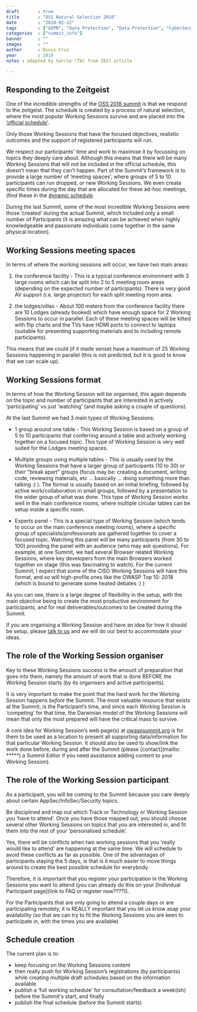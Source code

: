 ```yaml
---
draft       : true
title       : "OSS Natural Selection 2018"
date        : "2018-02-12"
tags        : ["GDPR", "Data Protection", "Data Protection", "CyberSecurity"]
categories  : ["summit_info"]
banner      : ""
images      : ""
author      : Dinis Cruz
year        : 2018
notes : adapted by harrie (TW) from 2017 article

---
```


## Responding to the Zeitgeist

One of the incredible strengths of the [OSS 2018 summit](https://open-security-summit.org/) is that we respond to the zeitgeist. The schedule is created by a process of natural selection, where the most popular Working Sessions survive and are placed into the [‘official schedule’](https://open-security-summit.org/tracks/).

Only those Working Sessions that have the focused objectives, realistic outcomes and the support of registered participants will run.

We respect our participants' time and work to maximise it by focussing on topics they deeply care about. Although this means that there will be many Working Sessions that will not be included in the official schedule, this doesn’t mean that they can’t happen. Part of the Summit’s framework is to provide a large number of ‘meeting spaces’, where groups of 5 to 10 participants can run dropped, or new Working Sessions. We even create specific times during the day that are allocated for these ad-hoc meetings, (find these in the [dynamic schedule](https://open-security-summit.org/tracks/).

During the last Summit, some of the most incredible Working Sessions were those ‘created’ during the actual Summit, which included only a small number of Participants (it is amazing what can be achieved when highly knowledgeable and passionate individuals come together in the same physical location).

## Working Sessions meeting spaces

In terms of where the working sessions will occur, we have two main areas:

1) the conference facility - This is a typical conference environment with 3 large rooms which can be split into 2 to 5 meeting room areas (depending on the expected number of participants). There is very good AV support (i.e. large projector) for each split meeting room area.

2) the lodges/villas - About 100 meters from the conference facility there are 10 Lodges (already booked) which have enough space for 2 Working Sessions to occur in parallel. Each of these meeting spaces will be kitted with flip charts and the TVs have HDMI ports to connect to laptops (suitable for presenting supporting materials and to including remote participants).

This means that we could (if it made sense) have a maximum of 25 Working Sessions happening in parallel (this is not predicted, but it is good to know that we can scale up).

## Working Sessions format

In terms of how the Working Session will be organised, this again depends on the topic and number of participants that are interested in actively ‘participating’ vs just ‘watching’ (and maybe asking a couple of questions).

At the last Summit we had 3 main types of Working Sessions:

- 1 group around one table - This Working Session is based on a group of 5 to 10 participants that conferring around a table and actively working together on a focused topic. This type of Working Session is very well suited for the Lodges meeting spaces.

- Multiple groups using multiple tables - This is usually used by the Working Sessions that have a larger group of participants (10 to 30) or their "break apart" groups (focus may be: creating a document, writing code, reviewing materials, etc … basically … doing something more than talking :) ). The format is usually based on an initial briefing, followed by active work/collaboration in small groups, followed by a presentation to the wider group of what was done. This type of Working Session works well in the main conference rooms, where multiple circular tables can be setup inside a specific room.

- Experts panel - This is a special type of Working Session (which tends to occur on the main conference meeting rooms), where a specific group of specialists/professionals are gathered together to cover a focused topic. Watching this panel will be many participants (from 30 to 100) providing the panel with an audience (who may ask questions). For example, at one Summit, we had several Browser related Working Sessions, where key developers from the main Browsers worked together on stage (this was fascinating to watch). For the current Summit, I expect that some of the CISO Working Sessions will have this format, and so will high-profile ones like the OWASP Top 10: 2018 (which is bound to generate some heated debates :) )

As you can see, there is a large degree of flexibility in the setup, with the main objective being to create the most productive environment for participants, and for real deliverables/outcomes to be created during the Summit.

If you are organising a Working Session and have an idea for how it should be setup, please [talk to us](mailto:****) and we will do our best to accommodate your ideas.

## The role of the Working Session organiser

Key to these Working Sessions success is the amount of preparation that goes into them, namely the amount of work that is done BEFORE the Working Session starts (by its organisers and active participants).

It is very important to make the point that the hard work for the Working Session happens _before_ the Summit. The most valuable resource that exists at the Summit, is the Participant’s time, and since each Working Session is ‘competing’ for that time, the Darwinian model of the Working Sessions will mean that only the most prepared will have the critical mass to survive.

A core idea for Working Session’s web page(s) at [owaspsummit.org](https://owaspsummit.org) is for them to be used as a location to present all supporting data/information for that particular Working Session. It should also be used to show/link the work done before, during and after the Summit (please [contact](mailto: *****) a Summit Editor if you need assistance adding content to your Working Session).

## The role of the Working Session participant

As a participant, you will be coming to the Summit because you care deeply about certain AppSec/InfoSec/Security topics.

Be disciplined and map out which Track or Technology or Working Session you ‘have to attend’. Once you have those mapped out, you should choose several other Working Sessions on topics that you are interested in, and fit them into the rest of your ‘personalised schedule’.

Yes, there will be conflicts when two working sessions that you ‘really would like to attend’ are happening at the same time. We will schedule to avoid these conflicts as far as possible. One of the advantages of participants staying the 5 days, is that is it much easier to move things around to create the best possible schedule for everybody.

Therefore, it is important that you register your participation in the Working Sessions you want to attend (you can already do this on your [Individual Participant page](link to FAQ or register now????)).

For the Participants that are only going to attend a couple days or are participating remotely, it is REALLY important that you let us know asap your availability (so that we can try to fit the Working Sessions you are keen to participate in, with the times you are available)

## Schedule creation

The current plan is to:

- keep focusing on the Working Sessions content 
- then really push for Working Session’s registrations (by participants) while creating multiple draft schedules based on the information available
- publish a ‘full working schedule’ for consultation/feedback a week(ish) before the Summit's start, and finally
- publish the final schedule (before the Summit starts)
